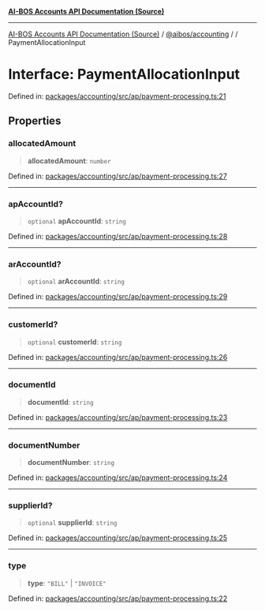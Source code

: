 [**AI-BOS Accounts API Documentation (Source)**](../../../README.md)

***

[AI-BOS Accounts API Documentation (Source)](../../../README.md) / [@aibos/accounting](../README.md) / [](../README.md) / PaymentAllocationInput

# Interface: PaymentAllocationInput

Defined in: [packages/accounting/src/ap/payment-processing.ts:21](https://github.com/pohlai88/accounts/blob/48103fb36d28b2b9bfb33472b6de2f719773cde9/packages/accounting/src/ap/payment-processing.ts#L21)

## Properties

### allocatedAmount

> **allocatedAmount**: `number`

Defined in: [packages/accounting/src/ap/payment-processing.ts:27](https://github.com/pohlai88/accounts/blob/48103fb36d28b2b9bfb33472b6de2f719773cde9/packages/accounting/src/ap/payment-processing.ts#L27)

***

### apAccountId?

> `optional` **apAccountId**: `string`

Defined in: [packages/accounting/src/ap/payment-processing.ts:28](https://github.com/pohlai88/accounts/blob/48103fb36d28b2b9bfb33472b6de2f719773cde9/packages/accounting/src/ap/payment-processing.ts#L28)

***

### arAccountId?

> `optional` **arAccountId**: `string`

Defined in: [packages/accounting/src/ap/payment-processing.ts:29](https://github.com/pohlai88/accounts/blob/48103fb36d28b2b9bfb33472b6de2f719773cde9/packages/accounting/src/ap/payment-processing.ts#L29)

***

### customerId?

> `optional` **customerId**: `string`

Defined in: [packages/accounting/src/ap/payment-processing.ts:26](https://github.com/pohlai88/accounts/blob/48103fb36d28b2b9bfb33472b6de2f719773cde9/packages/accounting/src/ap/payment-processing.ts#L26)

***

### documentId

> **documentId**: `string`

Defined in: [packages/accounting/src/ap/payment-processing.ts:23](https://github.com/pohlai88/accounts/blob/48103fb36d28b2b9bfb33472b6de2f719773cde9/packages/accounting/src/ap/payment-processing.ts#L23)

***

### documentNumber

> **documentNumber**: `string`

Defined in: [packages/accounting/src/ap/payment-processing.ts:24](https://github.com/pohlai88/accounts/blob/48103fb36d28b2b9bfb33472b6de2f719773cde9/packages/accounting/src/ap/payment-processing.ts#L24)

***

### supplierId?

> `optional` **supplierId**: `string`

Defined in: [packages/accounting/src/ap/payment-processing.ts:25](https://github.com/pohlai88/accounts/blob/48103fb36d28b2b9bfb33472b6de2f719773cde9/packages/accounting/src/ap/payment-processing.ts#L25)

***

### type

> **type**: `"BILL"` \| `"INVOICE"`

Defined in: [packages/accounting/src/ap/payment-processing.ts:22](https://github.com/pohlai88/accounts/blob/48103fb36d28b2b9bfb33472b6de2f719773cde9/packages/accounting/src/ap/payment-processing.ts#L22)
